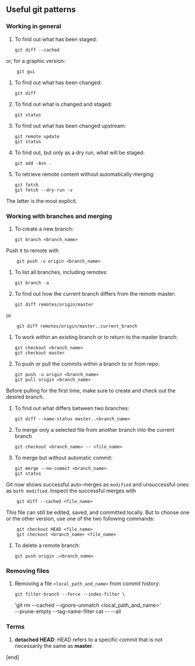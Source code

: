 ## Useful git patterns

### Working in general

 1. To find out what has been staged:

        git diff --cached

   or, for a graphic version:

        git gui

 1. To find out what has been changed:

        git diff

 1. To find out what is changed and staged:

        git status

 1. To find out what has been changed upstream:

        git remote update
        git status

 1. To find out, but only as a dry run, what will be staged:

        git add -Avn .

 1. To retrieve remote content without automatically merging:

        git fetch
        git fetch --dry-run -v

   The latter is the most explicit.

### Working with branches and merging

 1. To create a new branch:

        git branch <branch_name>

   Push it to remote with

        git push -u origin <branch_name>

 1. To list all branches, including remotes:

        git branch -a

 1. To find out how the current branch differs from the remote master:

        git diff remotes/origin/master

   or

        git diff remotes/origin/master..current_branch

 1. To work within an existing branch or to return to the master branch:

        git checkout <branch_name>
        git checkout master

 1. To push or pull the commits within a branch to or from repo:

        git push -u origin <branch_name>
        git pull origin <branch_name>

   Before pulling for the first time, make sure to create and check out the desired branch.

 1. To find out what differs between two branches:

        git diff --name-status master..<branch_name>

 1. To merge only a selected file from another branch into the current branch

        git checkout <branch_name> -- <file_name>

 1. To merge but without automatic commit:

        git merge --no-commit <branch_name>
        git status

   Git now shows successful auto-merges as `modified` and unsuccessful ones as `both modified`. Inspect the successful merges with

        git diff --cached <file_name>

   This file can still be edited, saved, and committed locally. But to choose one or the other version, use one of the two following commands:

        git checkout HEAD <file_name>
        git checkout <branch_name> <file_name>

 1. To delete a remote branch:

        git push origin :<branch_name>

### Removing files

 1. Removing a file `<local_path_and_name>` from commit history:

        git filter-branch --force --index-filter \
	'git rm --cached --ignore-unmatch <local_path_and_name>' \
	--prune-empty --tag-name-filter cat -- --all

### Terms

 1. **detached HEAD**: HEAD refers to a specific commit that is not necessarily the same as **master**.

[end]

